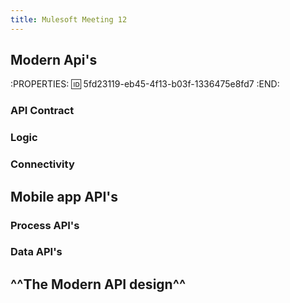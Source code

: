 ```yaml
---
title: Mulesoft Meeting 12
---
```


## Modern Api's
:PROPERTIES:
:id: 5fd23119-eb45-4f13-b03f-1336475e8fd7
:END:
### API Contract
### Logic
### Connectivity
## Mobile app API's
### Process API's
### Data API's
## ^^The Modern API design^^
